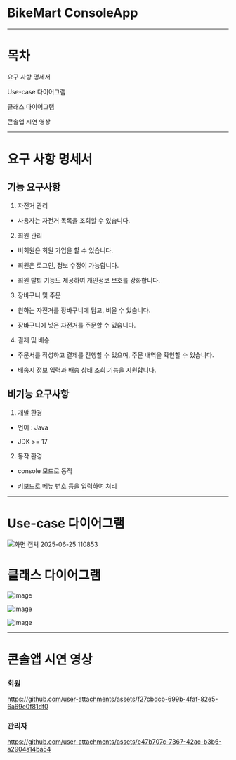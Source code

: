 # BikeMart ConsoleApp
---

# 목차

요구 사항 명세서

Use-case 다이어그램

클래스 다이어그램

콘솔앱 시연 영상

---

# 요구 사항 명세서

## 기능 요구사항

1. 자전거 관리

- 사용자는 자전거 목록을 조회할 수 있습니다.

2. 회원 관리

- 비회원은 회원 가입을 할 수 있습니다.

- 회원은 로그인, 정보 수정이 가능합니다.

- 회원 탈퇴 기능도 제공하여 개인정보 보호를 강화합니다.

3. 장바구니 및 주문

- 원하는 자전거를 장바구니에 담고, 비울 수 있습니다.

- 장바구니에 넣은 자전거를 주문할 수 있습니다.

4. 결제 및 배송

- 주문서를 작성하고 결제를 진행할 수 있으며, 주문 내역을 확인할 수 있습니다.

- 배송지 정보 입력과 배송 상태 조회 기능을 지원합니다.

## 비기능 요구사항

1. 개발 환경

- 언어 : Java

- JDK >= 17

2. 동작 환경

- console 모드로 동작

- 키보드로 메뉴 번호 등을 입력하여 처리

---

# Use-case 다이어그램

![화면 캡처 2025-06-25 110853](https://github.com/user-attachments/assets/67cdbc62-5d6c-4617-8d02-049665521626)

# 클래스 다이어그램

![image](https://github.com/user-attachments/assets/bf88af0e-0231-4d50-a988-010c1428c55c)

![image](https://github.com/user-attachments/assets/5602dd1f-ebfb-47f5-9cf6-0bc42ab921b3)

![image](https://github.com/user-attachments/assets/818b86c2-1ac9-4c67-899f-58a1722f5d69)

---

# 콘솔앱 시연 영상

### 회원

https://github.com/user-attachments/assets/f27cbdcb-699b-4faf-82e5-6a69e0f81df0

### 관리자

https://github.com/user-attachments/assets/e47b707c-7367-42ac-b3b6-a2904a14ba54

